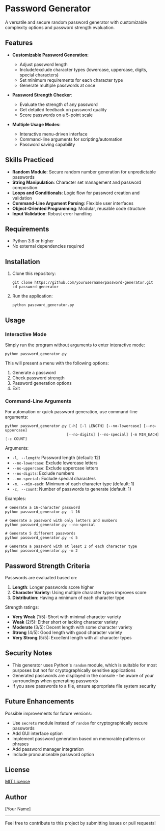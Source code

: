# Password Generator

A versatile and secure random password generator with customizable complexity options and password strength evaluation.

## Features

- **Customizable Password Generation**:
  - Adjust password length
  - Include/exclude character types (lowercase, uppercase, digits, special characters)
  - Set minimum requirements for each character type
  - Generate multiple passwords at once

- **Password Strength Checker**:
  - Evaluate the strength of any password
  - Get detailed feedback on password quality
  - Score passwords on a 5-point scale

- **Multiple Usage Modes**:
  - Interactive menu-driven interface
  - Command-line arguments for scripting/automation
  - Password saving capability

## Skills Practiced

- **Random Module**: Secure random number generation for unpredictable passwords
- **String Manipulation**: Character set management and password composition
- **Loops and Conditionals**: Logic flow for password creation and validation
- **Command-Line Argument Parsing**: Flexible user interfaces
- **Object-Oriented Programming**: Modular, reusable code structure
- **Input Validation**: Robust error handling

## Requirements

- Python 3.6 or higher
- No external dependencies required

## Installation

1. Clone this repository:
   ```
   git clone https://github.com/yourusername/password-generator.git
   cd password-generator
   ```

2. Run the application:
   ```
   python password_generator.py
   ```

## Usage

### Interactive Mode

Simply run the program without arguments to enter interactive mode:

```
python password_generator.py
```

This will present a menu with the following options:
1. Generate a password
2. Check password strength
3. Password generation options
4. Exit

### Command-Line Arguments

For automation or quick password generation, use command-line arguments:

```
python password_generator.py [-h] [-l LENGTH] [--no-lowercase] [--no-uppercase] 
                            [--no-digits] [--no-special] [-m MIN_EACH] [-c COUNT]
```

Arguments:
- `-l, --length`: Password length (default: 12)
- `--no-lowercase`: Exclude lowercase letters
- `--no-uppercase`: Exclude uppercase letters
- `--no-digits`: Exclude numbers
- `--no-special`: Exclude special characters
- `-m, --min-each`: Minimum of each character type (default: 1)
- `-c, --count`: Number of passwords to generate (default: 1)

Examples:
```
# Generate a 16-character password
python password_generator.py -l 16

# Generate a password with only letters and numbers
python password_generator.py --no-special

# Generate 5 different passwords
python password_generator.py -c 5

# Generate a password with at least 2 of each character type
python password_generator.py -m 2
```

## Password Strength Criteria

Passwords are evaluated based on:
1. **Length**: Longer passwords score higher
2. **Character Variety**: Using multiple character types improves score
3. **Distribution**: Having a minimum of each character type

Strength ratings:
- **Very Weak** (1/5): Short with minimal character variety
- **Weak** (2/5): Either short or lacking character variety
- **Moderate** (3/5): Decent length with some character variety
- **Strong** (4/5): Good length with good character variety
- **Very Strong** (5/5): Excellent length with all character types

## Security Notes

- This generator uses Python's `random` module, which is suitable for most purposes but not for cryptographically sensitive applications
- Generated passwords are displayed in the console - be aware of your surroundings when generating passwords
- If you save passwords to a file, ensure appropriate file system security

## Future Enhancements

Possible improvements for future versions:
- Use `secrets` module instead of `random` for cryptographically secure passwords
- Add GUI interface option
- Implement password generation based on memorable patterns or phrases
- Add password manager integration
- Include pronounceable password option

## License

[MIT License](LICENSE)

## Author

[Your Name]

---

Feel free to contribute to this project by submitting issues or pull requests!
